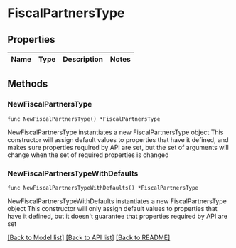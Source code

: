 # FiscalPartnersType

## Properties

Name | Type | Description | Notes
------------ | ------------- | ------------- | -------------

## Methods

### NewFiscalPartnersType

`func NewFiscalPartnersType() *FiscalPartnersType`

NewFiscalPartnersType instantiates a new FiscalPartnersType object
This constructor will assign default values to properties that have it defined,
and makes sure properties required by API are set, but the set of arguments
will change when the set of required properties is changed

### NewFiscalPartnersTypeWithDefaults

`func NewFiscalPartnersTypeWithDefaults() *FiscalPartnersType`

NewFiscalPartnersTypeWithDefaults instantiates a new FiscalPartnersType object
This constructor will only assign default values to properties that have it defined,
but it doesn't guarantee that properties required by API are set


[[Back to Model list]](../README.md#documentation-for-models) [[Back to API list]](../README.md#documentation-for-api-endpoints) [[Back to README]](../README.md)


